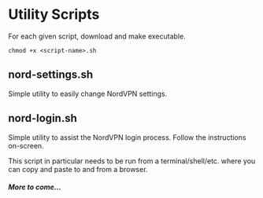 # Utility Scripts
For each given script, download and make executable.
```
chmod +x <script-name>.sh
```
## nord-settings.sh
Simple utility to easily change NordVPN settings.

## nord-login.sh
Simple utility to assist the NordVPN login process.
Follow the instructions on-screen.

This script in particular needs to be run from a terminal/shell/etc. where you can copy and paste to and from a browser.

#### *More to come...*
